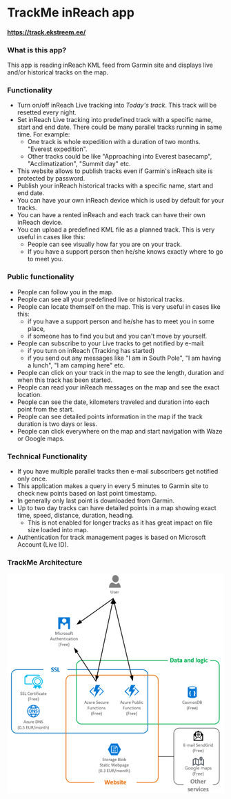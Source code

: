 # TrackMe inReach app
#### https://track.ekstreem.ee/
### What is this app?  
This app is reading inReach KML feed from Garmin site and displays live and/or historical tracks on the map.
### Functionality
* Turn on/off inReach Live tracking into *Today's track*. This track will be resetted every night.
* Set inReach Live tracking into predefined track with a specific name, start and end date. There could be many parallel tracks running in same time. For example:
  * One track is whole expedition with a duration of two months. "Everest expedition".
  * Other tracks could be like "Approaching into Everest basecamp", "Acclimatization", "Summit day" etc.
* This website allows to publish tracks even if Garmin's inReach site is protected by password.
* Publish your inReach historical tracks with a specific name, start and end date.
* You can have your own inReach device which is used by default for your tracks.
* You can have a rented inReach and each track can have their own inReach device.
* You can upload a predefined KML file as a planned track. This is very useful in cases like this:
  * People can see visually how far you are on your track.
  * If you have a support person then he/she knows exactly where to go to meet you.
### Public functionality
* People can follow you in the map.
* People can see all your predefined live or historical tracks. 
* People can locate themself on the map. This is very useful in cases like this: 
  * if you have a support person and he/she has to meet you in some place,
  * if someone has to find you but and you can't move by yourself.
* People can subscribe to your Live tracks to get notified by e-mail:
  * if you turn on inReach (Tracking has started)
  * if you send out any messages like "I am in South Pole", "I am having a lunch", "I am camping here" etc.
* People can click on your track in the map to see the length, duration and when this track has been started.
* People can read your inReach messages on the map and see the exact location.
* People can see the date, kilometers traveled and duration into each point from the start.
* People can see detailed points information in the map if the track duration is two days or less.
* People can click everywhere on the map and start navigation with Waze or Google maps.
### Technical Functionality
* If you have multiple parallel tracks then e-mail subscribers get notified only once.
* This application makes a query in every 5 minutes to Garmin site to check new points based on last point timestamp.
* In generally only last point is downloaded from Garmin.
* Up to two day tracks can have detailed points in a map showing exact time, speed, distance, duration, heading.
  * This is not enabled for longer tracks as it has great impact on file size loaded into map.
* Authentication for track management pages is based on Microsoft Account (Live ID).
### TrackMe Architecture

![Track Me Web Site](TrackMeWebSite.png)



